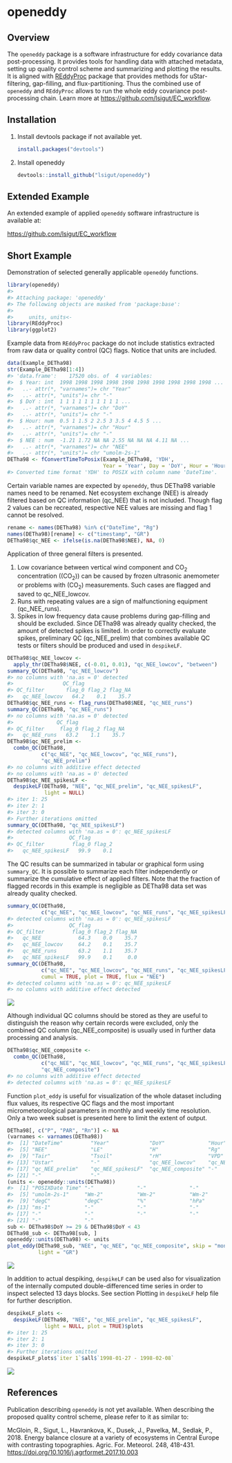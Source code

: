 <!-- README.md is generated from README.Rmd. Please edit that file -->

# openeddy

## Overview

The `openeddy` package is a software infrastructure for eddy covariance
data post-processing. It provides tools for handling data with attached
metadata, setting up quality control scheme and summarizing and plotting
the results. It is aligned with
[REddyProc](https://github.com/bgctw/REddyProc) package that provides
methods for uStar-filtering, gap-filling, and flux-partitioning. Thus
the combined use of `openeddy` and `REddyProc` allows to run the whole
eddy covariance post-processing chain. Learn more at
<https://github.com/lsigut/EC_workflow>.

## Installation

1.  Install devtools package if not available yet.

    ``` r
    install.packages("devtools")
    ```

2.  Install openeddy

    ``` r
    devtools::install_github("lsigut/openeddy")
    ```

## Extended Example

An extended example of applied `openeddy` software infrastructure is
available at:

<https://github.com/lsigut/EC_workflow>

## Short Example

Demonstration of selected generally applicable `openeddy` functions.

``` r
library(openeddy)
#> 
#> Attaching package: 'openeddy'
#> The following objects are masked from 'package:base':
#> 
#>     units, units<-
library(REddyProc)
library(ggplot2)
```

Example data from `REddyProc` package do not include statistics
extracted from raw data or quality control (QC) flags. Notice that units
are included.

``` r
data(Example_DETha98)
str(Example_DETha98[1:4])
#> 'data.frame':    17520 obs. of  4 variables:
#>  $ Year: int  1998 1998 1998 1998 1998 1998 1998 1998 1998 1998 ...
#>   ..- attr(*, "varnames")= chr "Year"
#>   ..- attr(*, "units")= chr "-"
#>  $ DoY : int  1 1 1 1 1 1 1 1 1 1 ...
#>   ..- attr(*, "varnames")= chr "DoY"
#>   ..- attr(*, "units")= chr "-"
#>  $ Hour: num  0.5 1 1.5 2 2.5 3 3.5 4 4.5 5 ...
#>   ..- attr(*, "varnames")= chr "Hour"
#>   ..- attr(*, "units")= chr "-"
#>  $ NEE : num  -1.21 1.72 NA NA 2.55 NA NA NA 4.11 NA ...
#>   ..- attr(*, "varnames")= chr "NEE"
#>   ..- attr(*, "units")= chr "umolm-2s-1"
DETha98 <- fConvertTimeToPosix(Example_DETha98, 'YDH', 
                               Year = 'Year', Day = 'DoY', Hour = 'Hour')
#> Converted time format 'YDH' to POSIX with column name 'DateTime'.
```

Certain variable names are expected by `openeddy`, thus DETha98 variable
names need to be renamed. Net ecosystem exchange (NEE) is already
filtered based on QC information (qc_NEE) that is not included. Though
flag 2 values can be recreated, respective NEE values are missing and
flag 1 cannot be resolved.

``` r
rename <- names(DETha98) %in% c("DateTime", "Rg")
names(DETha98)[rename] <- c("timestamp", "GR")
DETha98$qc_NEE <- ifelse(is.na(DETha98$NEE), NA, 0)
```

Application of three general filters is presented.

1.  Low covariance between vertical wind component and CO<sub>2</sub>
    concentration ((CO<sub>2</sub>)) can be caused by frozen ultrasonic
    anemometer or problems with (CO<sub>2</sub>) measurements. Such
    cases are flagged and saved to qc_NEE_lowcov.
2.  Runs with repeating values are a sign of malfunctioning equipment
    (qc_NEE_runs).
3.  Spikes in low frequency data cause problems during gap-filling and
    should be excluded. Since DETha98 was already quality checked, the
    amount of detected spikes is limited. In order to correctly evaluate
    spikes, preliminary QC (qc_NEE_prelim) that combines available QC
    tests or filters should be produced and used in `despikeLF`.

``` r
DETha98$qc_NEE_lowcov <- 
  apply_thr(DETha98$NEE, c(-0.01, 0.01), "qc_NEE_lowcov", "between")
summary_QC(DETha98, "qc_NEE_lowcov")
#> no columns with 'na.as = 0' detected
#>                QC_flag
#> QC_filter       flag_0 flag_2 flag_NA
#>   qc_NEE_lowcov   64.2    0.1    35.7
DETha98$qc_NEE_runs <- flag_runs(DETha98$NEE, "qc_NEE_runs")
summary_QC(DETha98, "qc_NEE_runs")
#> no columns with 'na.as = 0' detected
#>              QC_flag
#> QC_filter     flag_0 flag_2 flag_NA
#>   qc_NEE_runs   63.2    1.1    35.7
DETha98$qc_NEE_prelim <- 
  combn_QC(DETha98, 
           c("qc_NEE", "qc_NEE_lowcov", "qc_NEE_runs"), 
           "qc_NEE_prelim")
#> no columns with additive effect detected
#> no columns with 'na.as = 0' detected
DETha98$qc_NEE_spikesLF <- 
  despikeLF(DETha98, "NEE", "qc_NEE_prelim", "qc_NEE_spikesLF", 
            light = NULL)
#> iter 1: 25
#> iter 2: 1
#> iter 3: 0
#> Further iterations omitted
summary_QC(DETha98, "qc_NEE_spikesLF")
#> detected columns with 'na.as = 0': qc_NEE_spikesLF
#>                  QC_flag
#> QC_filter         flag_0 flag_2
#>   qc_NEE_spikesLF   99.9    0.1
```

The QC results can be summarized in tabular or graphical form using
`summary_QC`. It is possible to summarize each filter independently or
summarize the cumulative effect of applied filters. Note that the
fraction of flagged records in this example is negligible as DETha98
data set was already quality checked.

``` r
summary_QC(DETha98, 
           c("qc_NEE", "qc_NEE_lowcov", "qc_NEE_runs", "qc_NEE_spikesLF"))
#> detected columns with 'na.as = 0': qc_NEE_spikesLF
#>                  QC_flag
#> QC_filter         flag_0 flag_2 flag_NA
#>   qc_NEE            64.3    0.0    35.7
#>   qc_NEE_lowcov     64.2    0.1    35.7
#>   qc_NEE_runs       63.2    1.1    35.7
#>   qc_NEE_spikesLF   99.9    0.1     0.0
summary_QC(DETha98, 
           c("qc_NEE", "qc_NEE_lowcov", "qc_NEE_runs", "qc_NEE_spikesLF"),
           cumul = TRUE, plot = TRUE, flux = "NEE")
#> detected columns with 'na.as = 0': qc_NEE_spikesLF
#> no columns with additive effect detected
```

![](README-unnamed-chunk-6-1.png)

Although individual QC columns should be stored as they are useful to
distinguish the reason why certain records were excluded, only the
combined QC column (qc_NEE_composite) is usually used in further data
processing and analysis.

``` r
DETha98$qc_NEE_composite <- 
  combn_QC(DETha98, 
           c("qc_NEE", "qc_NEE_lowcov", "qc_NEE_runs", "qc_NEE_spikesLF"), 
           "qc_NEE_composite")
#> no columns with additive effect detected
#> detected columns with 'na.as = 0': qc_NEE_spikesLF
```

Function `plot_eddy` is useful for visualization of the whole dataset
including flux values, its respective QC flags and the most important
micrometeorological parameters in monthly and weekly time resolution.
Only a two week subset is presented here to limit the extent of output.

``` r
DETha98[, c("P", "PAR", "Rn")] <- NA
(varnames <- varnames(DETha98))
#>  [1] "DateTime"         "Year"             "DoY"              "Hour"            
#>  [5] "NEE"              "LE"               "H"                "Rg"              
#>  [9] "Tair"             "Tsoil"            "rH"               "VPD"             
#> [13] "Ustar"            "-"                "qc_NEE_lowcov"    "qc_NEE_runs"     
#> [17] "qc_NEE_prelim"    "qc_NEE_spikesLF"  "qc_NEE_composite" "-"               
#> [21] "-"                "-"
(units <- openeddy::units(DETha98))
#>  [1] "POSIXDate Time" "-"              "-"              "-"             
#>  [5] "umolm-2s-1"     "Wm-2"           "Wm-2"           "Wm-2"          
#>  [9] "degC"           "degC"           "%"              "hPa"           
#> [13] "ms-1"           "-"              "-"              "-"             
#> [17] "-"              "-"              "-"              "-"             
#> [21] "-"              "-"
sub <- DETha98$DoY >= 29 & DETha98$DoY < 43
DETha98_sub <- DETha98[sub, ]
openeddy::units(DETha98) <- units
plot_eddy(DETha98_sub, "NEE", "qc_NEE", "qc_NEE_composite", skip = "monthly",
          light = "GR")
```

![](README-unnamed-chunk-8-1.png)

In addition to actual despiking, `despikeLF` can be used also for
visualization of the internally computed double-differenced time series
in order to inspect selected 13 days blocks. See section Plotting in
`despikeLF` help file for further description.

``` r
despikeLF_plots <- 
  despikeLF(DETha98, "NEE", "qc_NEE_prelim", "qc_NEE_spikesLF", 
            light = NULL, plot = TRUE)$plots
#> iter 1: 25
#> iter 2: 1
#> iter 3: 0
#> Further iterations omitted
despikeLF_plots$`iter 1`$all$`1998-01-27 - 1998-02-08`
```

![](README-unnamed-chunk-9-1.png)

## References

Publication describing `openeddy` is not yet available. When describing
the proposed quality control scheme, please refer to it as similar to:

McGloin, R., Sigut, L., Havrankova, K., Dusek, J., Pavelka, M., Sedlak,
P., 2018. Energy balance closure at a variety of ecosystems in Central
Europe with contrasting topographies. Agric. For. Meteorol. 248,
418-431. <https://doi.org/10.1016/j.agrformet.2017.10.003>
